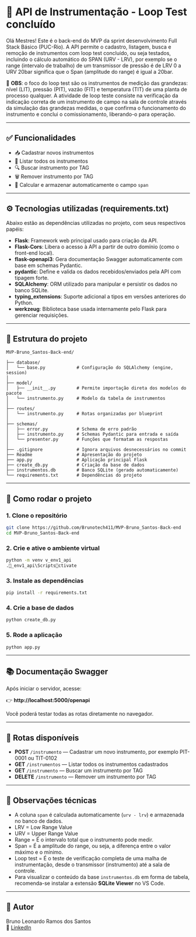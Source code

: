 # 🔧 API de Instrumentação - Loop Test concluído

Olá Mestres! Este é o back-end do MVP da sprint desenvolvimento Full Stack Básico (PUC-Rio). A API permite o cadastro, listagem, busca e remoção de instrumentos com loop test concluído, ou seja testados, incluindo o cálculo automático do SPAN (URV - LRV), por exemplo se o range (intervalo de trabalho) de um transmissor de pressão é de LRV 0 a URV 20bar significa que o Span (amplitude do range) é igual a 20bar.

📌 **OBS**: o foco do loop test são os instrumentos de medição das grandezas: nível (LIT), pressão (PIT), vazão (FIT) e temperatura (TIT) de uma planta de processo qualquer. A atividade de loop teste consiste na verificação da indicação correta de um instrumento de campo na sala de controle através da simulação das grandezas medidas, o que confirma o funcionamento do instrumento e conclui o comissionamento, liberando-o para operação.

---

## ✅ Funcionalidades

- 📥 Cadastrar novos instrumentos
- 📃 Listar todos os instrumentos
- 🔍 Buscar instrumento por TAG
- 🗑️ Remover instrumento por TAG
- 📐 Calcular e armazenar automaticamente o campo `span`

---

## ⚙️ Tecnologias utilizadas (requirements.txt)

Abaixo estão as dependências utilizadas no projeto, com seus respectivos papéis:

- **Flask**: Framework web principal usado para criação da API.
- **Flask-Cors**: Libera o acesso à API a partir de outro domínio (como o front-end local).
- **flask-openapi3**: Gera documentação Swagger automaticamente com base em schemas Pydantic.
- **pydantic**: Define e valida os dados recebidos/enviados pela API com tipagem forte.
- **SQLAlchemy**: ORM utilizado para manipular e persistir os dados no banco SQLite.
- **typing_extensions**: Suporte adicional a tipos em versões anteriores do Python.
- **werkzeug**: Biblioteca base usada internamente pelo Flask para gerenciar requisições.

---

## 📁 Estrutura do projeto

```
MVP-Bruno_Santos-Back-end/

├── database/
│   └── base.py            # Configuração do SQLAlchemy (engine, session)
│
├── model/
│   ├── __init__.py        # Permite importação direta dos modelos do pacote
│   └── instrumento.py     # Modelo da tabela de instrumentos
│
├── routes/
│   └── instrumento.py     # Rotas organizadas por blueprint
│
├── schemas/
│   ├── error.py           # Schema de erro padrão
│   ├── instrumento.py     # Schemas Pydantic para entrada e saída
│   └── presenter.py       # Funções que formatam as respostas
│
├── .gitignore             # Ignora arquivos desnecessários no commit
├── Readme                 # Apresentação do projeto
├── app.py                 # Aplicação principal Flask
├── create_db.py           # Criação da base de dados
├── instrumentos.db        # Banco SQLite (gerado automaticamente)
└── requirements.txt       # Dependências do projeto
```

---

## 🧪 Como rodar o projeto

### 1. Clone o repositório
```bash
git clone https://github.com/Brunotech411/MVP-Bruno_Santos-Back-end
cd MVP-Bruno_Santos-Back-end
```

### 2. Crie e ative o ambiente virtual
```bash
python -m venv v_env1_api
._env1_api\Scriptsctivate
```

### 3. Instale as dependências
```bash
pip install -r requirements.txt
```

### 4. Crie a base de dados
```bash
python create_db.py
```

### 5. Rode a aplicação
```bash
python app.py
```

---

## 📚 Documentação Swagger

Após iniciar o servidor, acesse:

👉 **http://localhost:5000/openapi**

Você poderá testar todas as rotas diretamente no navegador.

---

## 🔄 Rotas disponíveis

- **POST** `/instrumento` — Cadastrar um novo instrumento, por exemplo PIT-0001 ou TIT-0102
- **GET** `/instrumentos` — Listar todos os instrumentos cadastrados
- **GET** `/instrumento` — Buscar um instrumento por TAG
- **DELETE** `/instrumento` — Remover um instrumento por TAG

---

## 🧠 Observações técnicas

- A coluna `span` é calculada automaticamente (`urv - lrv`) e armazenada no banco de dados.
- LRV = Low Range Value
- URV = Upper Range Value
- Range = É o intervalo total que o instrumento pode medir.
- Span = É a amplitude do range, ou seja, a diferença entre o valor máximo e o mínimo.
- Loop test = É o teste de verificação completa de uma malha de instrumentação, desde o transmissor (instrumento) até a sala de controle.
- Para visualizar o conteúdo da base `instrumentos.db` em forma de tabela, recomenda-se instalar a extensão **SQLite Viewer** no VS Code.

---

## 🙌 Autor

Bruno Leonardo Ramos dos Santos  
🔗 [LinkedIn](https://www.linkedin.com/in/bruno-leonardo-ramos-dos-santos-31734b3a/)